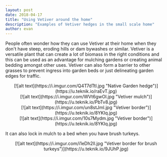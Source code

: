 ```yaml
---
layout: post
date: 2018-04-17
title: "Using Vetiver around the home"
description: "Examples of Vetiver hedges in the small scale home"
author: evan
---
```

People often wonder how they can use Vetiver at their home when they don't have steep, eroding hills or dam bywashes or similar. Vetiver is a versatile plant that can create a lot of biomass in the right conditions and this can be used as an advantage for mulching gardens or creating animal bedding amongst other uses. Vetiver can also form a barrier to other grasses to prevent ingress into garden beds or just delineating garden edges for traffic.

<div style="text-align:center" markdown="1">
[![alt text](https://i.imgur.com/Q4T7dTtl.jpg "Native Garden hedge")](https://u.teknik.io/raEvT.jpg)
</div>

<div style="text-align:center" markdown="1">
[![alt text](https://i.imgur.com/WVt6gwOl.jpg "Vetiver mulch")](https://u.teknik.io/PbTv8.jpg)
</div>

<div style="text-align:center" markdown="1">
[![alt text](https://i.imgur.com/un8stJml.jpg "Vetiver border")](https://u.teknik.io/8YKIq.jpg)
</div>

<div style="text-align:center" markdown="1">
[![alt text](https://i.imgur.com/10s7Mydm.jpg "Vetiver border")](https://u.teknik.io/8YKIq.jpg)
</div>

It can also lock in mulch to a bed when you have brush turkeys.

<div style="text-align:center" markdown="1">
[![alt text](https://i.imgur.com/i1eDh2ll.jpg "Vetiver border for brush turkeys")](https://u.teknik.io/9JUhP.jpg)
</div>